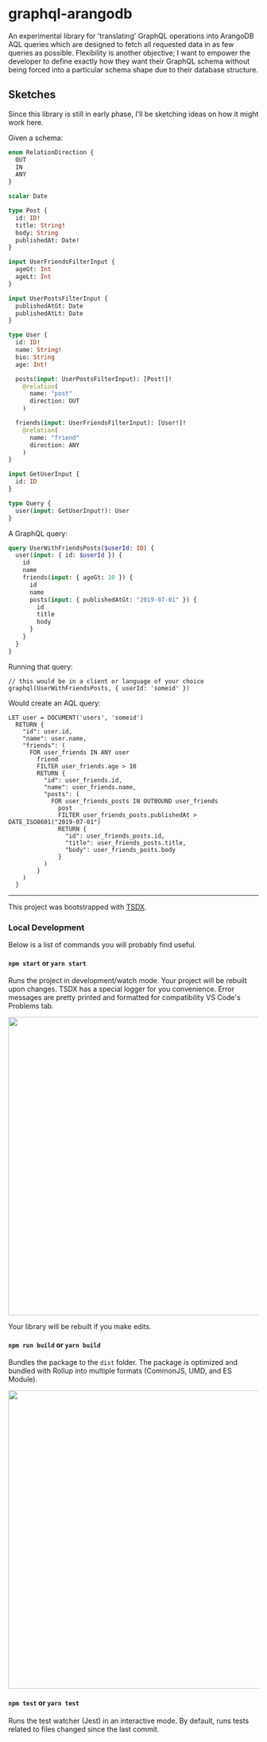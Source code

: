# graphql-arangodb

An experimental library for 'translating' GraphQL operations into ArangoDB AQL queries which are designed to fetch all requested data in as few queries as possible. Flexibility is another objective; I want to empower the developer to define exactly how they want their GraphQL schema without being forced into a particular schema shape due to their database structure.

## Sketches

Since this library is still in early phase, I'll be sketching ideas on how it might work here.

Given a schema:

```graphql
enum RelationDirection {
  OUT
  IN
  ANY
}

scalar Date

type Post {
  id: ID!
  title: String!
  body: String
  publishedAt: Date!
}

input UserFriendsFilterInput {
  ageGt: Int
  ageLt: Int
}

input UserPostsFilterInput {
  publishedAtGt: Date
  publishedAtLt: Date
}

type User {
  id: ID!
  name: String!
  bio: String
  age: Int!

  posts(input: UserPostsFilterInput): [Post!]!
    @relation(
      name: "post"
      direction: OUT
    )

  friends(input: UserFriendsFilterInput): [User!]!
    @relation(
      name: "friend"
      direction: ANY
    )
}

input GetUserInput {
  id: ID
}

type Query {
  user(input: GetUserInput!): User
}
```

A GraphQL query:

```graphql
query UserWithFriendsPosts($userId: ID) {
  user(input: { id: $userId }) {
    id
    name
    friends(input: { ageGt: 10 }) {
      id
      name
      posts(input: { publishedAtGt: "2019-07-01" }) {
        id
        title
        body
      }
    }
  }
}
```

Running that query:

```
// this would be in a client or language of your choice
graphql(UserWithFriendsPosts, { userId: 'someid' })
```

Would create an AQL query:

```aql
LET user = DOCUMENT('users', 'someid')
  RETURN {
    "id": user.id,
    "name": user.name,
    "friends": (
      FOR user_friends IN ANY user
        friend
        FILTER user_friends.age > 10
        RETURN {
          "id": user_friends.id,
          "name": user_friends.name,
          "posts": (
            FOR user_friends_posts IN OUTBOUND user_friends
              post
              FILTER user_friends_posts.publishedAt > DATE_ISO8601("2019-07-01")
              RETURN {
                "id": user_friends_posts.id,
                "title": user_friends_posts.title,
                "body": user_friends_posts.body
              }
          )
        }
    )
  }
```

---------

This project was bootstrapped with [TSDX](https://github.com/jaredpalmer/tsdx).

### Local Development

Below is a list of commands you will probably find useful.

#### `npm start` or `yarn start`

Runs the project in development/watch mode. Your project will be rebuilt upon changes. TSDX has a special logger for you convenience. Error messages are pretty printed and formatted for compatibility VS Code's Problems tab.

<img src="https://user-images.githubusercontent.com/4060187/52168303-574d3a00-26f6-11e9-9f3b-71dbec9ebfcb.gif" width="600" />

Your library will be rebuilt if you make edits.

#### `npm run build` or `yarn build`

Bundles the package to the `dist` folder.
The package is optimized and bundled with Rollup into multiple formats (CommonJS, UMD, and ES Module).

<img src="https://user-images.githubusercontent.com/4060187/52168322-a98e5b00-26f6-11e9-8cf6-222d716b75ef.gif" width="600" />

#### `npm test` or `yarn test`

Runs the test watcher (Jest) in an interactive mode.
By default, runs tests related to files changed since the last commit.
